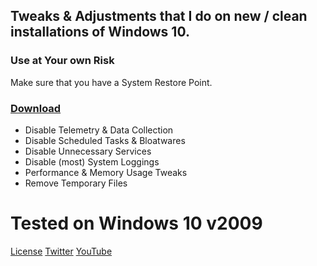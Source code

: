 ## Tweaks &amp; Adjustments that I do on new / clean installations of Windows 10.

### Use at Your own Risk
Make sure that you have a System Restore Point.

### [Download](https://github.com/SanGraphic/Windows-10/archive/refs/heads/main.zip)

- Disable Telemetry & Data Collection
- Disable Scheduled Tasks & Bloatwares
- Disable Unnecessary Services
- Disable (most) System Loggings
- Performance & Memory Usage Tweaks
- Remove Temporary Files

# Tested on Windows 10 v2009

[License](https://github.com/SanGraphic/Windows-10/blob/main/LICENSE)
[Twitter](https://twitter.com/sangraphic)
[YouTube](https://youtube.com/c/sangamerg)

